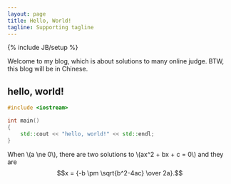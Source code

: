 ```yaml
---
layout: page
title: Hello, World!
tagline: Supporting tagline
---
```

{% include JB/setup %}

Welcome to my blog, which is about solutions to many online judge.
BTW, this blog will be in Chinese.

## hello, world!

```cpp
#include <iostream>

int main()
{
	std::cout << "hello, world!" << std::endl;
}
```

When \\(a \ne 0\\), there are two solutions to \\(ax^2 + bx + c = 0\\) and
they are $$x = {-b \pm \sqrt{b^2-4ac} \over 2a}.$$

